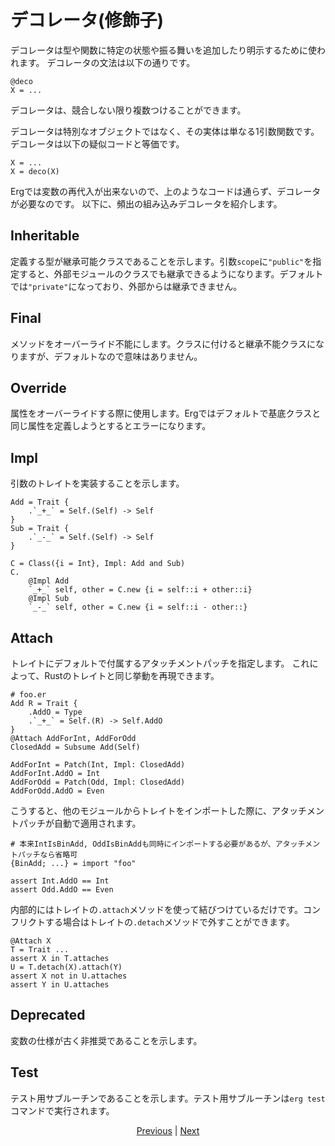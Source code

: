 # デコレータ(修飾子)

デコレータは型や関数に特定の状態や振る舞いを追加したり明示するために使われます。
デコレータの文法は以下の通りです。

```erg
@deco
X = ...
```

デコレータは、競合しない限り複数つけることができます。

デコレータは特別なオブジェクトではなく、その実体は単なる1引数関数です。デコレータは以下の疑似コードと等価です。

```erg
X = ...
X = deco(X)
```

Ergでは変数の再代入が出来ないので、上のようなコードは通らず、デコレータが必要なのです。
以下に、頻出の組み込みデコレータを紹介します。

## Inheritable

定義する型が継承可能クラスであることを示します。引数`scope`に`"public"`を指定すると、外部モジュールのクラスでも継承できるようになります。デフォルトでは`"private"`になっており、外部からは継承できません。

## Final

メソッドをオーバーライド不能にします。クラスに付けると継承不能クラスになりますが、デフォルトなので意味はありません。

## Override

属性をオーバーライドする際に使用します。Ergではデフォルトで基底クラスと同じ属性を定義しようとするとエラーになります。

## Impl

引数のトレイトを実装することを示します。

```erg
Add = Trait {
    .`_+_` = Self.(Self) -> Self
}
Sub = Trait {
    .`_-_` = Self.(Self) -> Self
}

C = Class({i = Int}, Impl: Add and Sub)
C.
    @Impl Add
    `_+_` self, other = C.new {i = self::i + other::i}
    @Impl Sub
    `_-_` self, other = C.new {i = self::i - other::}
```

## Attach

トレイトにデフォルトで付属するアタッチメントパッチを指定します。
これによって、Rustのトレイトと同じ挙動を再現できます。

```erg
# foo.er
Add R = Trait {
    .AddO = Type
    .`_+_` = Self.(R) -> Self.AddO
}
@Attach AddForInt, AddForOdd
ClosedAdd = Subsume Add(Self)

AddForInt = Patch(Int, Impl: ClosedAdd)
AddForInt.AddO = Int
AddForOdd = Patch(Odd, Impl: ClosedAdd)
AddForOdd.AddO = Even
```

こうすると、他のモジュールからトレイトをインポートした際に、アタッチメントパッチが自動で適用されます。

```erg
# 本来IntIsBinAdd, OddIsBinAddも同時にインポートする必要があるが、アタッチメントパッチなら省略可
{BinAdd; ...} = import "foo"

assert Int.AddO == Int
assert Odd.AddO == Even
```

内部的にはトレイトの`.attach`メソッドを使って結びつけているだけです。コンフリクトする場合はトレイトの`.detach`メソッドで外すことができます。

```erg
@Attach X
T = Trait ...
assert X in T.attaches
U = T.detach(X).attach(Y)
assert X not in U.attaches
assert Y in U.attaches
```

## Deprecated

変数の仕様が古く非推奨であることを示します。

## Test

テスト用サブルーチンであることを示します。テスト用サブルーチンは`erg test`コマンドで実行されます。

<p align='center'>
    <a href='./28_spread_syntax.md'>Previous</a> | <a href='./30_error_handling.md'>Next</a>
</p>

